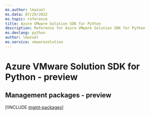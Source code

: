 ```yaml
---
ms.author: lmazuel
ms.data: 07/29/2022
ms.topic: reference
title: Azure VMware Solution SDK for Python
description: Reference for Azure VMware Solution SDK for Python
ms.devlang: python
author: lmazuel
ms.service: vmwaresolution
---
```

# Azure VMware Solution SDK for Python - preview

## Management packages - preview
[!INCLUDE [mgmt-packages](vmware-solution-mgmt-index.md)]